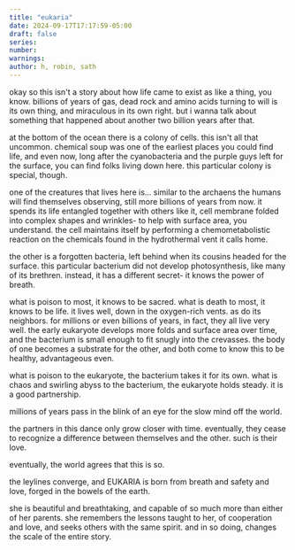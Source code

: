 ```yaml
---
title: "eukaria"
date: 2024-09-17T17:17:59-05:00
draft: false
series: 
number: 
warnings:
author: h, robin, sath
---
```


okay so this isn't a story about how life came to exist as like a thing, you know.
billions of years of gas, dead rock and amino acids turning to will is its own thing, and miraculous in its own right.
but i wanna talk about something that happened about another two billion years after that.

at the bottom of the ocean there is a colony of cells.
this isn't all that uncommon. chemical soup was one of the earliest places you could find life, and even now, long after the cyanobacteria and the purple guys left for the surface, you can find folks living down here.
this particular colony is special, though.

one of the creatures that lives here is... similar to the archaens the humans will find themselves observing, still more billions of years from now. it spends its life entangled together with others like it, cell membrane folded into complex shapes and wrinkles- to help with surface area, you understand. the cell maintains itself by performing a chemometabolistic reaction on the chemicals found in the hydrothermal vent it calls home.

the other is a forgotten bacteria, left behind when its cousins headed for the surface. this particular bacterium did not develop photosynthesis, like many of its brethren. instead, it has a different secret- it knows the power of breath.

what is poison to most, it knows to be sacred.
what is death to most, it knows to be life.
it lives well, down in the oxygen-rich vents. as do its neighbors. for millions or even billions of years, in fact, they all live very well.
the early eukaryote develops more folds and surface area over time, and the bacterium is small enough to fit snugly into the crevasses. the body of one becomes a substrate for the other, and both come to know this to be healthy, advantageous even.

what is poison to the eukaryote, the bacterium takes it for its own.
what is chaos and swirling abyss to the bacterium, the eukaryote holds steady. it is a good partnership.

millions of years pass in the blink of an eye for the slow mind off the world. 

the partners in this dance only grow closer with time. 
eventually, they cease to recognize a difference between themselves and the other. such is their love. 

eventually, the world agrees that this is so.

the leylines converge, and EUKARIA is born from breath and safety and love, forged in the bowels of the earth.

she is beautiful and breathtaking, and capable of so much more than either of her parents. she remembers the lessons taught to her, of cooperation and love, and seeks others with the same spirit. and in so doing, changes the scale of the entire story.
